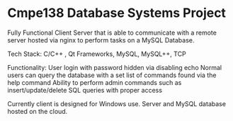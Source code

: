 # Cmpe138 Database Systems Project

Fully Functional Client Server that is able to communicate with a remote server hosted via nginx to perform tasks on a MySQL Database.

Tech Stack: C/C++ , Qt Frameworks, MySQL, MySQL++, TCP

Functionality:
User login with password hidden via disabling echo
Normal users can query the database with a set list of commands found via the help command
Ability to perform admin commands such as insert/update/delete SQL queries with proper access

Currently client is designed for Windows use. Server and MySQL database hosted on the cloud.
